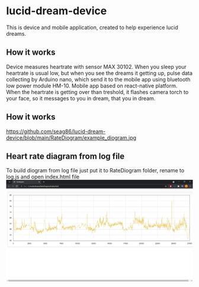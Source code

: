 # lucid-dream-device
This is device and mobile application, created to help experience lucid dreams.

## How it works
Device measures heartrate with sensor MAX 30102. When you sleep your heartrate is usual low, but when you see the dreams it getting up, pulse data collecting by Arduino nano, which send it to the mobile app using bluetooth low power module HM-10. Mobile app based on react-native platform. When the heartrate is getting over than treshold, it flashes camera torch to your face, so it messages to you in dream, that you in dream.

## How it works
https://github.com/seag86/lucid-dream-device/blob/main/RateDiogram/example_diogram.jpg

## Heart rate diagram from log file
To build diogram from log file just put it to RateDiogram folder, rename to log.js and open index.html file
![RateDiogram script](https://github.com/seag86/lucid-dream-device/blob/main/RateDiogram/example_diogram.jpg)

